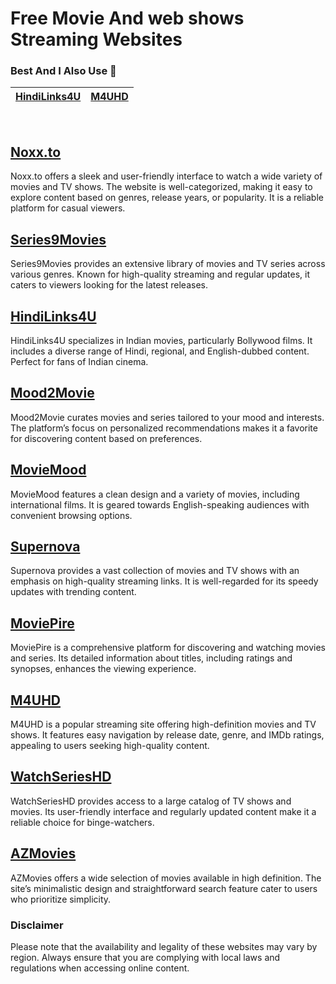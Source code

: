 # Free Movie And web shows Streaming Websites 

### Best And I Also Use 💖

| **[HindiLinks4U](https://hindilinks4u.express/)**      | **[M4UHD](https://m4uhd.com.co/)**  | 
|-------------------|------------------|
<br>

## [Noxx.to](https://noxx.to/)
Noxx.to offers a sleek and user-friendly interface to watch a wide variety of movies and TV shows. The website is well-categorized, making it easy to explore content based on genres, release years, or popularity. It is a reliable platform for casual viewers.

## [Series9Movies](https://series9movies.com/home)
Series9Movies provides an extensive library of movies and TV series across various genres. Known for high-quality streaming and regular updates, it caters to viewers looking for the latest releases.

## [HindiLinks4U](https://hindilinks4u.express/)
HindiLinks4U specializes in Indian movies, particularly Bollywood films. It includes a diverse range of Hindi, regional, and English-dubbed content. Perfect for fans of Indian cinema.

## [Mood2Movie](https://mood2movie.com/)
Mood2Movie curates movies and series tailored to your mood and interests. The platform’s focus on personalized recommendations makes it a favorite for discovering content based on preferences.

## [MovieMood](https://moviemood.ru/index-en.html)
MovieMood features a clean design and a variety of movies, including international films. It is geared towards English-speaking audiences with convenient browsing options.

## [Supernova](https://supernova.to/)
Supernova provides a vast collection of movies and TV shows with an emphasis on high-quality streaming links. It is well-regarded for its speedy updates with trending content.

## [MoviePire](https://moviepire.net/)
MoviePire is a comprehensive platform for discovering and watching movies and series. Its detailed information about titles, including ratings and synopses, enhances the viewing experience.

## [M4UHD](https://m4uhd.com.co/)
M4UHD is a popular streaming site offering high-definition movies and TV shows. It features easy navigation by release date, genre, and IMDb ratings, appealing to users seeking high-quality content.

## [WatchSeriesHD](https://watchserieshd.tv/)
WatchSeriesHD provides access to a large catalog of TV shows and movies. Its user-friendly interface and regularly updated content make it a reliable choice for binge-watchers.

## [AZMovies](https://azmovies.xyz/)
AZMovies offers a wide selection of movies available in high definition. The site’s minimalistic design and straightforward search feature cater to users who prioritize simplicity.

### Disclaimer
Please note that the availability and legality of these websites may vary by region. Always ensure that you are complying with local laws and regulations when accessing online content.

